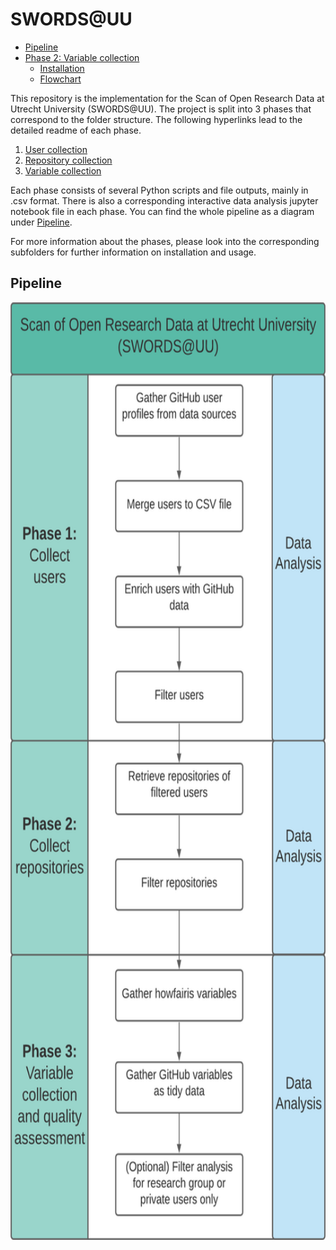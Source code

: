 # SWORDS@UU <!-- omit in toc -->

- [Pipeline](#pipeline)
- [Phase 2: Variable collection](#phase-2-variable-collection)
  - [Installation](#installation)
  - [Flowchart](#flowchart)

This repository is the implementation for the Scan of Open Research Data at Utrecht University (SWORDS@UU). The project is split into 3 phases that correspond to the folder structure. The following hyperlinks lead to the detailed readme of each phase.

1. [User collection](collect_users/README.md)
2. [Repository collection](collect_repositories/README.md)
3. [Variable collection](collect_variables/README.md)

Each phase consists of several Python scripts and file outputs, mainly in .csv format. There is also a corresponding interactive data analysis jupyter notebook file in each phase. You can find the whole pipeline as a diagram under [Pipeline](#flowchart).

For more information about the phases, please look into the corresponding subfolders for further information on installation and usage.

## Pipeline

<img src="docs/Complete_pipeline.jpg" height="1500">
